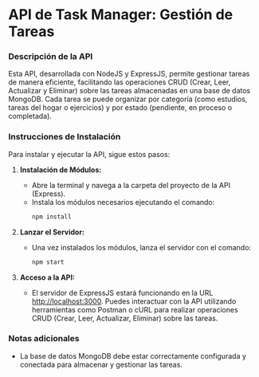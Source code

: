 # API de Task Manager: Gestión de Tareas

### Descripción de la API

Esta API, desarrollada con NodeJS y ExpressJS, permite gestionar tareas de manera eficiente, facilitando las operaciones CRUD (Crear, Leer, Actualizar y Eliminar) sobre las tareas almacenadas en una base de datos MongoDB. Cada tarea se puede organizar por categoría (como estudios, tareas del hogar o ejercicios) y por estado (pendiente, en proceso o completada).

### Instrucciones de Instalación

Para instalar y ejecutar la API, sigue estos pasos:

1. **Instalación de Módulos:**
   - Abre la terminal y navega a la carpeta del proyecto de la API (Express).
   - Instala los módulos necesarios ejecutando el comando:
     ```bash
     npm install
     ```

2. **Lanzar el Servidor:**
   - Una vez instalados los módulos, lanza el servidor con el comando:
     ```bash
     npm start
     ```

3. **Acceso a la API:**
   - El servidor de ExpressJS estará funcionando en la URL [http://localhost:3000](http://localhost:3000). Puedes interactuar con la API utilizando herramientas como Postman o cURL para realizar operaciones CRUD (Crear, Leer, Actualizar, Eliminar) sobre las tareas.

### Notas adicionales

- La base de datos MongoDB debe estar correctamente configurada y conectada para almacenar y gestionar las tareas.

